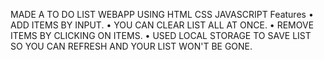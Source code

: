 MADE A TO DO LIST WEBAPP USING HTML CSS JAVASCRIPT 
Features
• ADD ITEMS BY INPUT.
• YOU CAN CLEAR LIST ALL AT ONCE.
• REMOVE ITEMS BY  CLICKING ON ITEMS.
• USED LOCAL STORAGE TO SAVE LIST SO YOU CAN REFRESH AND YOUR LIST WON'T BE GONE.

